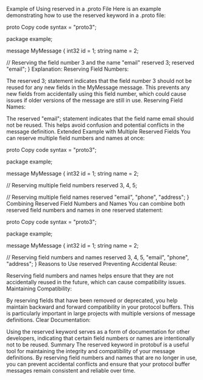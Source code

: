 Example of Using reserved in a .proto File
Here is an example demonstrating how to use the reserved keyword in a .proto file:

proto
Copy code
syntax = "proto3";

package example;

message MyMessage {
int32 id = 1;
string name = 2;

// Reserving the field number 3 and the name "email"
reserved 3;
reserved "email";
}
Explanation:
Reserving Field Numbers:

The reserved 3; statement indicates that the field number 3 should not be reused for any new fields in the MyMessage message. This prevents any new fields from accidentally using this field number, which could cause issues if older versions of the message are still in use.
Reserving Field Names:

The reserved "email"; statement indicates that the field name email should not be reused. This helps avoid confusion and potential conflicts in the message definition.
Extended Example with Multiple Reserved Fields
You can reserve multiple field numbers and names at once:

proto
Copy code
syntax = "proto3";

package example;

message MyMessage {
int32 id = 1;
string name = 2;

// Reserving multiple field numbers
reserved 3, 4, 5;

// Reserving multiple field names
reserved "email", "phone", "address";
}
Combining Reserved Field Numbers and Names
You can combine both reserved field numbers and names in one reserved statement:

proto
Copy code
syntax = "proto3";

package example;

message MyMessage {
int32 id = 1;
string name = 2;

// Reserving field numbers and names
reserved 3, 4, 5, "email", "phone", "address";
}
Reasons to Use reserved
Preventing Accidental Reuse:

Reserving field numbers and names helps ensure that they are not accidentally reused in the future, which can cause compatibility issues.
Maintaining Compatibility:

By reserving fields that have been removed or deprecated, you help maintain backward and forward compatibility in your protocol buffers. This is particularly important in large projects with multiple versions of message definitions.
Clear Documentation:

Using the reserved keyword serves as a form of documentation for other developers, indicating that certain field numbers or names are intentionally not to be reused.
Summary
The reserved keyword in protobuf is a useful tool for maintaining the integrity and compatibility of your message definitions. By reserving field numbers and names that are no longer in use, you can prevent accidental conflicts and ensure that your protocol buffer messages remain consistent and reliable over time.






